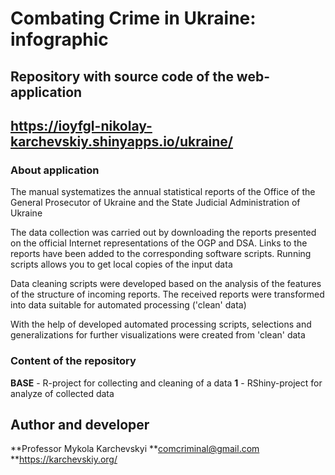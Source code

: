 # Combating Crime in Ukraine: infographic
## Repository with source code of the web-application
## https://ioyfgl-nikolay-karchevskiy.shinyapps.io/ukraine/
### About application
The manual systematizes the annual statistical reports of the Office of the General Prosecutor of Ukraine and the State Judicial Administration of Ukraine

The data collection was carried out by downloading the reports presented on the official Internet representations of the OGP and DSA. Links to the reports have been added to the corresponding software scripts. Running scripts allows you to get local copies of the input data

Data cleaning scripts were developed based on the analysis of the features of the structure of incoming reports. The received reports were transformed into data suitable for automated processing ('clean' data)

With the help of developed automated processing scripts, selections and generalizations for further visualizations were created from 'clean' data
### Content of the repository
**BASE** - R-project for collecting and cleaning of a data
**1** - RShiny-project for analyze of collected data
## Author and developer
**Professor Mykola Karchevskyi
**comcriminal@gmail.com
**https://karchevskiy.org/
